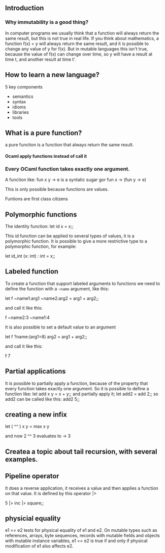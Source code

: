 ## Introduction

### Why immutability is a good thing?

In computer programs we usually think that a function will always return the same result, but this is not true in real life. If you think about mathematics, a function 
f(x) = y will always return the same result, and it is possible to change any value of 
y for f(x). But in mutable languages this isn't true, because the value of f(x) can change over time, so y will have a result at time t, and another result at time t'. 

## How to learn a new language? 
5 key components

- semantics 
- syntax
- idioms
- libraries
- tools 

## What is a pure function? 
a pure function is a function that always return the same result.

#### Ocaml apply functions instead of call it

### Every OCaml function takes exactly one argument.
A function like:
    fun x y -> e
    is a syntatic sugar gor 
    fun x -> (fun y -> e)

This is only possible because functions are values. 

Funtions are first class citizens

## Polymorphic functions
The identity function:
    let id x = x;;

This id function can be applied to several types of values, it is a polymorphic function. It is possible  to give a more restrictive type to a polymorphic function, for example:

let id_int (x: int) : int = x;;


## Labeled function
To create a function that support labeled arguments to functions we need to 
define the function with a `~name` argument, like this:

let f ~name1:arg1 ~name2:arg2 = arg1 + arg2;;

and call it like this:

f ~name2:3 ~name1:4

It is also possible to set a default value to an argument

let f ?name:(arg1=8) arg2 = arg1 + arg2;;

and call it like this: 

f 7

## Partial applications
It is possible to partially apply a function, because of the property
that every function takes exactly one argument. So it is possible to define a function 
like: 
    let add x y = x + y;;
and partially apply it;
    let add2 = add 2;;
so add2 can be called like this:
    add2 5;;


## creating a new infix
let ( ^^ ) x y = max x y

and now 2 ^^ 3 evaluates to -> 3 

## Createa a topic about tail recursion, with several examples.

## Pipeline operator
It does a reverse application, it receives a value and then applies a function on that 
value. It is defined by this operator |>

5 |> inc |> square;;


## physicial equality
e1 == e2 tests for physical equality of e1 and e2. On mutable types such as references, arrays, byte sequences, records with mutable fields and objects with mutable instance variables, e1 == e2 is true if and only if physical modification of e1 also affects e2. 